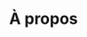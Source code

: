 ---
title: À propos
description: >-
  This is a desc
titre: Planiselect - Entreprise familiale dans le domaine du câblage
slug: a-propos
layout: a-propos
image: null
noindex: true
draft: false
section1:
  titre: 40 ans de clients satisfaits
  description: >-
    L’entreprise est en affaires depuis 1979 sous le nom de Câblage R.P., et ensuite, depuis 1989, sous le nom de Planiselect Inc. Nous sommes fiers d’en être à la troisième génération, de père en fils, de chef d’entreprise toujours aussi passionné. Nous mettons à votre service une équipe de techniciens tous plus rigoureux les uns que les autres.


    LEVITON, qui nous certifie depuis de nombreuses années, n’hésite pas à recommander Planiselect inc. pour des projets d’envergure. La rigueur de nos installations nous confère une réputation enviable dans le domaine du câblage structuré et nos clients connaissent la qualité de notre travail. Afin de fournir un produit plus large, nous avons au fil des ans ajouté la fibre optique, l’intercommunication et nous sommes maintenant certifiés TOA. 
icons:
  - icon: /img/ico/connector-wire.svg
    titre: "01. Expérience"
    description: "En affaire depuis plus de 40 ans, Planiselect est l'entreprise québécoise avec le plus d'expertise en câblage structuré."
  - icon: /img/ico/checklist.svg
    titre: "02. Connaissance"
    description: "Fort d'une équipe de techniciens qualifiés, vous pouvez comptez sur nous vous guider vers le type d'installation qui répondra à vos besoins"
  - icon: /img/ico/handshake.svg
    titre: "03. Fiabilité"
    description: "Au fil des années, Planiselect a fait ses preuves et s'est taillé une réputation en servant certaines des plus grosses entreprises au Québec."
  - icon: /img/ico/cle-en-main.svg
    titre: "04. Clé en main"
    description: "Nous facilitons l'avancement de votre projet en vous supportant dans toute les étapes de sa réalisation, de l'idéation à l'installation."
gallery:
  - image: /img/gal1.jpg
  - image: /img/gal4.jpg
section2:
  titre: Notre histoire
  description: >-
    Planiselect inc. a une fierté qui se traduit dans la qualité de nos travaux et la satisfaction de nos clients. Nous serions heureux de travailler avec vous et vous faire bénéficier de notre expérience.
  gallery:
    - image: /img/historique-planiselect1.jpeg
    - image: /img/historique-planiselect2.jpeg
    - image: /img/historique-planiselect3.jpeg
    - image: /img/historique-planiselect4.jpeg
    - image: /img/historique-planiselect5.jpeg
    - image: /img/historique-planiselect6.jpeg
    - image: /img/historique-planiselect7.jpeg
    - image: /img/historique-planiselect8.jpeg
  btn1:
    txt: Nous contacter
    link: contactPage
  btn2:
    txt: Nos clients
    link: clientsPage
timeline:
  - logo: /img/ico/why4.svg
    date1: 1979
    date2: 
    text: >-
      Bell Canada invite Robert Paquette à soumissionner pour un contrat de câblage téléphonique. Il fonde **« Installation de Câbles R.P. »** et obtient le contrat. Avec son fils, Alain Paquette, il fera le câblage téléphonique pour la ville de Laval, où il s’installera par la suite sur la rue Alexandre. Rapidement, la compagnie décroche le contrat pour l’Est de Montréal, et ensuite le Centre-ville. Installation de Câbles R.P. passera de 1 à 22 équipes d’installateurs de 1979 à 1989. Petit fait inusité : leur contrat avec Bell va les amener à faire les services d’appels du côté résidentiel, dont changer les petites ampoules dans les téléphones Princesse. Il feront aussi l’entretien des cabines téléphoniques.

  - logo: /img/ico/why4.svg
    date1: Circa
    date2: 1981
    text: >-
      Il débute une longue relation d’affaires avec la RIO pour le câblage. Ils signent aussi des contrats avec la ville de Laval. 
  - logo: /img/ico/why4.svg
    date1: 1982
    date2: 
    text: >-
      L’expansion rapide de la compagnie les oblige à occuper des locaux sur Rose de Lima et ensuite très rapidement sur la rue Godin dans le parc Industriel.
  - logo: /img/ico/why4.svg
    date1: 1983
    date2:
    text: >-
      Ils aménagent sur la rue St-Nicholas. Ils y resteront environ 4 ans.
  - logo: /img/ico/why4.svg
    date1: Circa
    date2: 1986
    text: >-
      Ils gagnent des contrats de câblage téléphonique avec des compagnies comme Incotel, Mitel et autres dans le même domaine.  
  - logo: /img/ico/why4.svg
    date1: 1987
    date2: 
    text: >-
      Ils occuperont une place d’affaire sur la rue le Corbusier 
  - logo: /img/ico/why4.svg
    date1: 1989
    date2:
    text: >-
      Alain Paquette, le fils, achète l’entreprise Planiselect de Ottawa. Michel Gaudet, un des anciens propriétaires, restera avec la nouvelle administration pendant quelques années afin de continuer le développement dans la région d’Ottawa. C’est sous la bannière Planiselect Inc. qu’ils commenceront les installations de câblage structuré. Ils signent des contrats avec IBM pour l’installation de AS-400. Ils acquièrent l’accréditation pour les produits IBM et continueront les installations pour IBM jusqu’en 1990.
  - logo: /img/ico/why4.svg
    date1: 1993
    date2:
    text: >-
      Ils signent plusieurs contrats, entre autres avec Microtech (système d’alarme). Ils changeront d’adresse de nouveau pour s’établir sur la rue Industriel dans Vimont.  
  - logo: /img/ico/why4.svg
    date1: 1994
    date2:
    grouped: 
    proche: 
    text: >-
      « Installation de Câbles R.P. » signe un contrat marquant avec la maison mère de Hydro-Québec pour tout le câblage informatique.
  - logo: /img/ico/why4.svg
    date1: 1996
    date2:
    grouped: 
    proche: 
    text: >-
      Bell fonde la Cie « Entourage Technology Solutions Inc » et, par le fait même, le contrat avec « Installations de Câbles R.P. » n’est pas renouvelé et se termine en 1997.   
  - logo: /img/ico/why4.svg
    date1: 1997
    date2:
    crushed: 
    grouped: 
    text: >-
      Ils font le câblage pour le Château Frontenac à Québec.   
  - logo: /img/ico/why4.svg
    date1: 2000
    date2:
    crushed: 
    grouped: 
    proche: 
    text: >-
      Ils établiront leur domicile permanent avec l’achat d’une bâtisse à leur adresse actuelle, sur la rue Léo-Lacombe.  
  - logo: /img/ico/why4.svg
    date1: 2003
    date2:
    crushed: 
    text: >-
      Ils gagnent des clients comme le Château Montebello, l’Hôtel Reine Élizabeth et la Commission des Normes du travail.  
  - logo: /img/ico/why4.svg
    date1: 2005
    date2:
    proche: 
    text: >-
      Ils se voient attribuer le contrat de câblage pour la nouvelle ligne du Métro de Laval.
  - logo: /img/ico/why4.svg
    date1: 2008
    date2:
    proche: 
    text: >-
      En 2000, « Installation de Câbles R.P. » subit le déclin continuel des contrats de câblage téléphonique traditionnel. En 2008, quand le fondateur Robert Paquette décède, Installation de Câbles R.P. cesse complètement ses opérations. Le reste des projets en cours est transféré à Planiselect Inc.
  - logo: /img/ico/why4.svg
    date1: 2017
    date2:
    proche: 
    text: >-
      Aujourd’hui, Joël Paquette, le petit fils de Robert Paquette, administre avec son père Alain la continuation des opérations de Planiselect Inc. Les certifications, les accréditations ainsi que les contrats se multiplient.
titre3: Notre équipe d'expérience
titre4: Nos partenaires
---